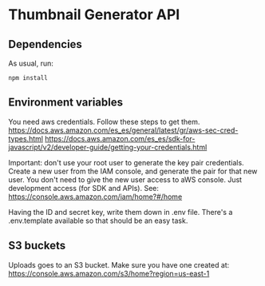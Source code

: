 # Thumbnail Generator API

## Dependencies

As usual, run:

`npm install`

## Environment variables
You need aws credentials. Follow these steps to get them.
https://docs.aws.amazon.com/es_es/general/latest/gr/aws-sec-cred-types.html
https://docs.aws.amazon.com/es_es/sdk-for-javascript/v2/developer-guide/getting-your-credentials.html

Important: don't use your root user to generate the key pair credentials. Create a new user from the IAM console, and generate the pair for that new user. You don't need to give the new user access to aWS console. Just development access (for SDK and APIs). See: 
https://console.aws.amazon.com/iam/home?#/home

Having the ID and secret key, write them down in .env file. There's a .env.template available so that should be an easy task.

## S3 buckets
Uploads goes to an S3 bucket. Make sure you have one created at:
https://console.aws.amazon.com/s3/home?region=us-east-1
